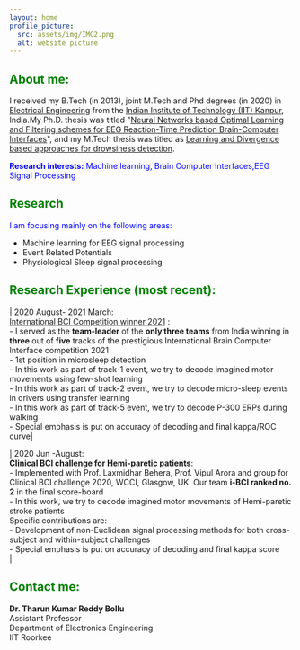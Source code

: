 ```yaml
---
layout: home
profile_picture:
  src: assets/img/IMG2.png
  alt: website picture
---
```

## <span style="color: Green">About me:</span>
I received my B.Tech (in 2013), joint M.Tech and Phd degrees (in 2020) in  [<ins>Electrical Engineering</ins>](http://www.iitk.ac.in/ee/) from the [<ins>Indian Institute of Technology (IIT) Kanpur</ins>](http://www.iitk.ac.in/), India.My Ph.D. thesis was titled "[<ins>Neural Networks based Optimal Learning and Filtering schemes for EEG Reaction-Time Prediction Brain-Computer Interfaces</ins>](https://drive.google.com/file/d/1HOyRPzQv4ACFscKFfPbERQ-_Db9rF44c/view?usp=sharing)", and my M.Tech thesis  was titled as [<ins> Learning and Divergence based approaches for drowsiness detection</ins>](https://.drivegoogle.com/file/d/1O_e3SM5yiHwZegvkOSqVndaMydc422GP/view?usp=sharing).

<span style="color: blue"><b>Research interests:</b> Machine learning, Brain Computer Interfaces,EEG Signal Processing</span>


## <span style="color: green">Research</span>

<span style="color: blue">I am focusing mainly on the following areas:</span>                                                                                          
- Machine learning for EEG signal processing
- Event Related Potentials
- Physiological Sleep signal processing




## <span style="color: Green">Research Experience (most recent):</span>  

| 2020 August- 2021 March: <br> [International BCI Competition winner 2021](http://brain.korea.ac.kr/bci2021/competition.php) :<br>- I served as the **team-leader** of the **only three teams** from India winning in **three** out of **five** tracks of the prestigious International Brain Computer Interface competition 2021 <br>-	1st position in microsleep detection <br>- In this work as part of track-1 event, we try to decode imagined motor movements using few-shot learning <br>-	In this work as part of track-2 event, we try to decode micro-sleep events in drivers using transfer learning <br>-	In this work as part of track-5 event, we try to decode P-300 ERPs during walking <br>- Special emphasis is put on accuracy of decoding and final kappa/ROC curve|

| 2020 Jun -August: <br>**Clinical BCI challenge for Hemi-paretic patients**: <br>- Implemented with Prof. Laxmidhar Behera, Prof. Vipul Arora and group for Clinical BCI challenge 2020, WCCI, Glasgow, UK. Our team **i-BCI ranked no. 2** in the final score-board <br>- In this work, we try to decode imagined motor movements of Hemi-paretic stroke patients <br> Specific contributions are: <br>- Development of non-Euclidean signal processing methods for both cross-subject and within-subject challenges <br>- Special emphasis is put on accuracy of decoding and final kappa score <br/>|




## <span style="color: Green">Contact me:</span>
**Dr. Tharun Kumar Reddy Bollu**
<br>Assistant Professor
<br>Department of Electronics Engineering
<br>IIT Roorkee





